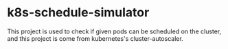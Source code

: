 # k8s-schedule-simulator
This project is used to check if given pods can be scheduled on the cluster, and this project is come from kubernetes's 
cluster-autoscaler. 
